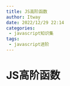 ```yaml
---
title: JS高阶函数
author: Itway
date: 2022/12/29 22:14
categories:
 - javascript知识集
tags:
 - javascript进阶
---
```


# JS高阶函数